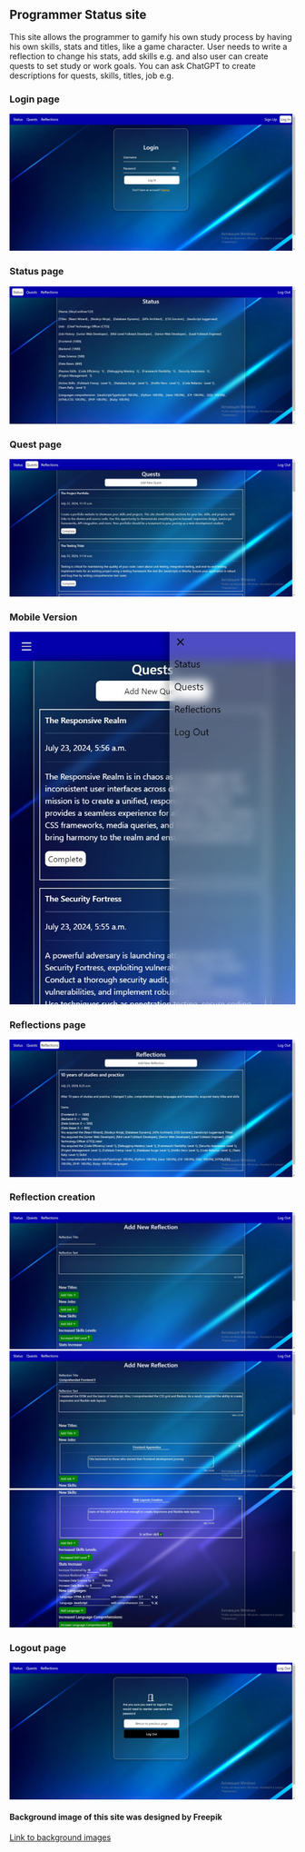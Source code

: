 ## Programmer Status site
This site allows the programmer to gamify his own study process 
by having his own skills, stats and titles, 
like a game character. User needs to write a 
reflection to change his stats, add 
skills e.g. and also user can create quests 
to set study or work goals. You can ask ChatGPT to create descriptions for quests, skills, titles, job e.g.

### Login page
![Alt text](images_for_readme/system_site_login.JPG)
### Status page
![Alt text](images_for_readme/system_site_status_page.JPG)
### Quest page
![Alt text](images_for_readme/system_site_quests.JPG)
### Mobile Version
![Alt text](images_for_readme/system_site_modile_version.JPG)
### Reflections page
![Alt text](images_for_readme/system_site_reflection.JPG)
### Reflection creation
![Alt text](images_for_readme/system_site_reflection_creation.JPG)
![Alt text](images_for_readme/system_site_reflection_creation1.JPG)
![Alt text](images_for_readme/system_site_reflection_creation2.JPG)
### Logout page
![Alt text](images_for_readme/system_site_logout.JPG)

#### Background image of this site was designed by Freepik
[Link to background images](https://www.freepik.com/free-photos-vectors/blue-gaming-background)
